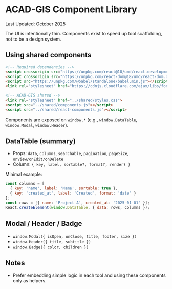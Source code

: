 # ACAD-GIS Component Library

Last Updated: October 2025

The UI is intentionally thin. Components exist to speed up tool scaffolding, not to be a design system.

## Using shared components
```html
<!-- Required dependencies -->
<script crossorigin src="https://unpkg.com/react@18/umd/react.development.js"></script>
<script crossorigin src="https://unpkg.com/react-dom@18/umd/react-dom.development.js"></script>
<script src="https://unpkg.com/@babel/standalone/babel.min.js"></script>
<link rel="stylesheet" href="https://cdnjs.cloudflare.com/ajax/libs/font-awesome/6.4.0/css/all.min.css">

<!-- ACAD-GIS shared -->
<link rel="stylesheet" href="../shared/styles.css">
<script src="../shared/components.js"></script>
<script src="../shared/react-components.js"></script>
```

Components are exposed on `window.*` (e.g., `window.DataTable`, `window.Modal`, `window.Header`).

## DataTable (summary)
- Props: `data`, `columns`, `searchable`, `pagination`, `pageSize`, `onView/onEdit/onDelete`
- Column: `{ key, label, sortable?, format?, render? }`

Minimal example:
```js
const columns = [
  { key: 'name', label: 'Name', sortable: true },
  { key: 'created_at', label: 'Created', format: 'date' }
];
const rows = [{ name: 'Project A', created_at: '2025-01-01' }];
React.createElement(window.DataTable, { data: rows, columns });
```

## Modal / Header / Badge
- `window.Modal({ isOpen, onClose, title, footer, size })`
- `window.Header({ title, subtitle })`
- `window.Badge({ color, children })`

## Notes
- Prefer embedding simple logic in each tool and using these components only as helpers.


